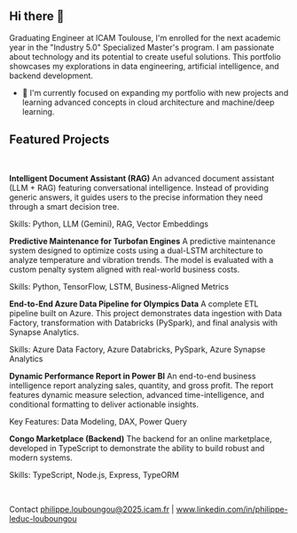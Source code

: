 ## Hi there 👋

Graduating Engineer at ICAM Toulouse, I'm enrolled for the next academic year in the "Industry 5.0" Specialized Master's program. I am passionate about technology and its potential to create useful solutions. This portfolio showcases my explorations in data engineering, artificial intelligence, and backend development. 

- 🔭 I'm currently focused on expanding my portfolio with new projects and learning advanced concepts in cloud architecture and machine/deep learning.

## Featured Projects
<br/>

**Intelligent Document Assistant (RAG)**
An advanced document assistant (LLM + RAG) featuring conversational intelligence. Instead of providing generic answers, it guides users to the precise information they need through a smart decision tree.

Skills: Python, LLM (Gemini), RAG, Vector Embeddings


**Predictive Maintenance for Turbofan Engines**
A predictive maintenance system designed to optimize costs using a dual-LSTM architecture to analyze temperature and vibration trends. The model is evaluated with a custom penalty system aligned with real-world business costs.

Skills: Python, TensorFlow, LSTM, Business-Aligned Metrics


**End-to-End Azure Data Pipeline for Olympics Data**
A complete ETL pipeline built on Azure. This project demonstrates data ingestion with Data Factory, transformation with Databricks (PySpark), and final analysis with Synapse Analytics.

Skills: Azure Data Factory, Azure Databricks, PySpark, Azure Synapse Analytics


**Dynamic Performance Report in Power BI**
An end-to-end business intelligence report analyzing sales, quantity, and gross profit. The report features dynamic measure selection, advanced time-intelligence, and conditional formatting to deliver actionable insights.

Key Features: Data Modeling, DAX, Power Query


**Congo Marketplace (Backend)**
The backend for an online marketplace, developed in TypeScript to demonstrate the ability to build robust and modern systems.

Skills: TypeScript, Node.js, Express, TypeORM

<br/>

Contact
philippe.louboungou@2025.icam.fr | www.linkedin.com/in/philippe-leduc-louboungou

<!--
Here are some ideas to get you started:
- 🔭 I’m currently working on ...
- 🌱 I’m currently learning ...
- 👯 I’m looking to collaborate on ...
- 🤔 I’m looking for help with ...
- 💬 Ask me about ...
- 📫 How to reach me: ...
- ⚡ Fun fact: ...
-->
